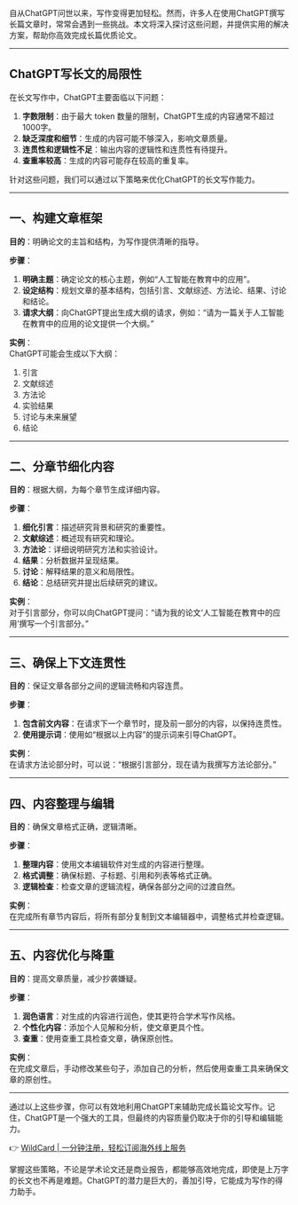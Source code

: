 自从ChatGPT问世以来，写作变得更加轻松。然而，许多人在使用ChatGPT撰写长篇文章时，常常会遇到一些挑战。本文将深入探讨这些问题，并提供实用的解决方案，帮助你高效完成长篇优质论文。

---

## ChatGPT写长文的局限性

在长文写作中，ChatGPT主要面临以下问题：

1. **字数限制**：由于最大 token 数量的限制，ChatGPT生成的内容通常不超过1000字。
2. **缺乏深度和细节**：生成的内容可能不够深入，影响文章质量。
3. **连贯性和逻辑性不足**：输出内容的逻辑性和连贯性有待提升。
4. **查重率较高**：生成的内容可能存在较高的重复率。

针对这些问题，我们可以通过以下策略来优化ChatGPT的长文写作能力。

---

## 一、构建文章框架

**目的**：明确论文的主旨和结构，为写作提供清晰的指导。

**步骤**：

1. **明确主题**：确定论文的核心主题，例如“人工智能在教育中的应用”。
2. **设定结构**：规划文章的基本结构，包括引言、文献综述、方法论、结果、讨论和结论。
3. **请求大纲**：向ChatGPT提出生成大纲的请求，例如：“请为一篇关于人工智能在教育中的应用的论文提供一个大纲。”

**实例**：  
ChatGPT可能会生成以下大纲：  
1. 引言  
2. 文献综述  
3. 方法论  
4. 实验结果  
5. 讨论与未来展望  
6. 结论  

---

## 二、分章节细化内容

**目的**：根据大纲，为每个章节生成详细内容。

**步骤**：

1. **细化引言**：描述研究背景和研究的重要性。
2. **文献综述**：概述现有研究和理论。
3. **方法论**：详细说明研究方法和实验设计。
4. **结果**：分析数据并呈现结果。
5. **讨论**：解释结果的意义和局限性。
6. **结论**：总结研究并提出后续研究的建议。

**实例**：  
对于引言部分，你可以向ChatGPT提问：“请为我的论文‘人工智能在教育中的应用’撰写一个引言部分。”

---

## 三、确保上下文连贯性

**目的**：保证文章各部分之间的逻辑流畅和内容连贯。

**步骤**：

1. **包含前文内容**：在请求下一个章节时，提及前一部分的内容，以保持连贯性。
2. **使用提示词**：使用如“根据以上内容”的提示词来引导ChatGPT。

**实例**：  
在请求方法论部分时，可以说：“根据引言部分，现在请为我撰写方法论部分。”

---

## 四、内容整理与编辑

**目的**：确保文章格式正确，逻辑清晰。

**步骤**：

1. **整理内容**：使用文本编辑软件对生成的内容进行整理。
2. **格式调整**：确保标题、子标题、引用和列表等格式正确。
3. **逻辑检查**：检查文章的逻辑流程，确保各部分之间的过渡自然。

**实例**：  
在完成所有章节内容后，将所有部分复制到文本编辑器中，调整格式并检查逻辑。

---

## 五、内容优化与降重

**目的**：提高文章质量，减少抄袭嫌疑。

**步骤**：

1. **润色语言**：对生成的内容进行润色，使其更符合学术写作风格。
2. **个性化内容**：添加个人见解和分析，使文章更具个性。
3. **查重**：使用查重工具检查文章，确保原创性。

**实例**：  
在完成文章后，手动修改某些句子，添加自己的分析，然后使用查重工具来确保文章的原创性。

---

通过以上这些步骤，你可以有效地利用ChatGPT来辅助完成长篇论文写作。记住，ChatGPT是一个强大的工具，但最终的内容质量仍取决于你的引导和编辑能力。

👉 [WildCard | 一分钟注册，轻松订阅海外线上服务](https://bit.ly/bewildcard)

掌握这些策略，不论是学术论文还是商业报告，都能够高效地完成，即使是上万字的长文也不再是难题。ChatGPT的潜力是巨大的，善加引导，它能成为写作的得力助手。